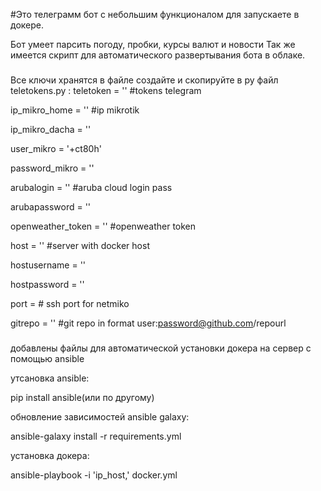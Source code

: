 #Это телеграмм бот с небольшим функционалом для запускаете в докере.

Бот умеет парсить погоду, пробки, курсы валют и новости
Так же имеется скрипт для автоматического развертывания бота в облаке.

###
Все ключи хранятся в файле
создайте и скопируйте в py файл
teletokens.py :
  teletoken = '' #tokens telegram 
  
  ip_mikro_home = '' #ip mikrotik
  
  ip_mikro_dacha = ''
  
  user_mikro = '+ct80h'
  
  password_mikro = ''
  
  arubalogin = '' #aruba cloud login pass
  
  arubapassword = ''
  
  openweather_token = '' #openweather token
  
  host = '' #server with docker host
  
  hostusername = ''
  
  hostpassword = ''
  
  port =  # ssh port for netmiko
  
  gitrepo = '' #git repo in format user:password@github.com/repourl
  ###
  добавлены файлы для автоматической установки докера на сервер c помощью ansible
  
  утсановка ansible:
  
  pip install ansible(или по другому)
  
  обновление зависимостей ansible galaxy:
  
  ansible-galaxy install -r requirements.yml
  
  установка докера:
  
  ansible-playbook -i 'ip_host,' docker.yml
  
